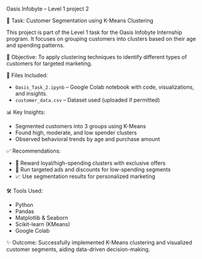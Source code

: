 Oasis Infobyte – Level 1 project 2
 
 📌 Task: Customer Segmentation using K-Means Clustering

This project is part of the Level 1 task for the Oasis Infobyte Internship program. It focuses on grouping customers into clusters based on their age and spending patterns.

 🧠 Objective:
To apply clustering techniques to identify different types of customers for targeted marketing.

 📁 Files Included:
- `Oasis_Task_2.ipynb` – Google Colab notebook with code, visualizations, and insights.
- `customer_data.csv` – Dataset used (uploaded if permitted)

📊 Key Insights:
- Segmented customers into 3 groups using K-Means
- Found high, moderate, and low spender clusters
- Observed behavioral trends by age and purchase amount

 ✅ Recommendations:
- 🎯 Reward loyal/high-spending clusters with exclusive offers
- 📢 Run targeted ads and discounts for low-spending segments
- 📈 Use segmentation results for personalized marketing

 🛠️ Tools Used:
- Python
- Pandas
- Matplotlib & Seaborn
- Scikit-learn (KMeans)
- Google Colab

 ✨ Outcome:
Successfully implemented K-Means clustering and visualized customer segments, aiding data-driven decision-making.

